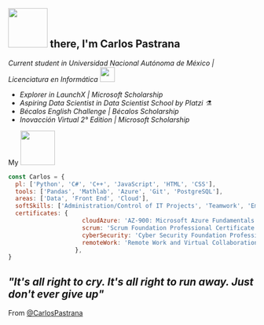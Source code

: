 <h2><img src="https://images.squarespace-cdn.com/content/v1/595e1b9ab6ac502f684cbe56/1505844870079-VFIG8ZQWCS1UMQ94D5V7/HI+GIF.gif?format=2500w" width="80"> there, I'm Carlos Pastrana</h2>

<p><em>Current student in Universidad Nacional Autónoma de México | Licenciatura en Informática <img src="https://unamglobal.unam.mx/wp-content/uploads/2017/05/LOGO-UNAM.png" width="30">
  
- Explorer in LaunchX | Microsoft Scholarship
- Aspiring Data Scientist in Data Scientist School by Platzi ⚗️
- Bécalos English Challenge | Bécalos Scholarship
- Inovacción Virtual 2° Edition | Microsoft Scholarship
</p></em>

My <img src='https://cdn.dribbble.com/users/1397073/screenshots/4883979/media/a2b9f965c0a9a515fda51cbcf63bc401.gif' width='70'>

```javascript
const Carlos = {
  pl: ['Python', 'C#', 'C++', 'JavaScript', 'HTML', 'CSS'], 
  tools: ['Pandas', 'Mathlab', 'Azure', 'Git', 'PostgreSQL'],
  areas: ['Data', 'Front End', 'Cloud'],
  softSkills: ['Administration/Control of IT Projects', 'Teamwork', 'Empathy', 'Stress tolerance', 'Continuous learning'],
  certificates: {
                     cloudAzure: 'AZ-900: Microsoft Azure Fundamentals',
                     scrum: 'Scrum Foundation Professional Certificate - SFPC™',
                     cyberSecurity: 'Cyber Security Foundation Professional Certificate - CSFPC™',
                     remoteWork: 'Remote Work and Virtual Collaboration Professional Certificate'
                   },
}
```
<em><b>"It's all right to cry. It's all right to run away. Just don't ever give up"</em></b>
---
From [@CarlosPastrana](https://github.com/CarlosPastranaM)
